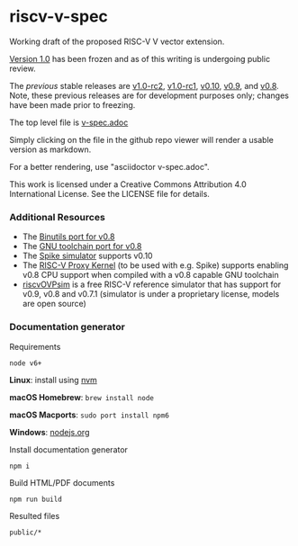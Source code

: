 # riscv-v-spec
Working draft of the proposed RISC-V V vector extension.

[Version 1.0](https://github.com/riscv/riscv-v-spec/releases/tag/v1.0) has been frozen
and as of this writing is undergoing public review.

The _previous_ stable releases are
[v1.0-rc2](https://github.com/riscv/riscv-v-spec/releases/tag/v1.0-rc2),
[v1.0-rc1](https://github.com/riscv/riscv-v-spec/releases/tag/v1.0-rc1),
[v0.10](https://github.com/riscv/riscv-v-spec/releases/tag/v0.10),
[v0.9](https://github.com/riscv/riscv-v-spec/releases/tag/0.9), and
[v0.8](https://github.com/riscv/riscv-v-spec/releases/tag/0.8).
Note, these previous releases are for development purposes only; changes have
been made prior to freezing.

The top level file is [v-spec.adoc](./v-spec.adoc)

Simply clicking on the file in the github repo viewer will render a usable
version as markdown.

For a better rendering, use "asciidoctor v-spec.adoc".

This work is licensed under a Creative Commons Attribution 4.0
International License. See the LICENSE file for details.

### Additional Resources

- The [Binutils port for v0.8](https://github.com/riscv/riscv-binutils-gdb/tree/rvv-0.8.x)
- The [GNU toolchain port for v0.8](https://github.com/riscv/riscv-gnu-toolchain/tree/rvv-0.8.x)
- The [Spike simulator](https://github.com/riscv/riscv-isa-sim) supports v0.10
- The [RISC-V Proxy Kernel](https://github.com/riscv/riscv-pk)
  (to be used with e.g. Spike) supports enabling v0.8 CPU support
  when compiled with a v0.8 capable GNU toolchain
- [riscvOVPsim](https://github.com/riscv/riscv-ovpsim) is a free
  RISC-V reference simulator that has support for v0.9, v0.8 and
  v0.7.1 (simulator is under a proprietary license, models are
  open source)

### Documentation generator

Requirements

`node v6+`

**Linux**: install using [nvm](https://github.com/creationix/nvm)

**macOS Homebrew**: `brew install node`

**macOS Macports**: `sudo port install npm6`

**Windows**: [nodejs.org](https://nodejs.org/en/download/)

Install documentation generator

`npm i`

Build HTML/PDF documents

`npm run build`

Resulted files

`public/*`
